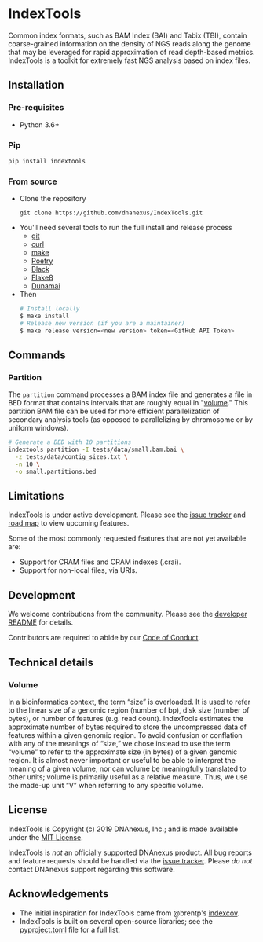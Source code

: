 # IndexTools

Common index formats, such as BAM Index (BAI) and Tabix (TBI), contain coarse-grained information on the density of NGS reads along the genome that may be leveraged for rapid approximation of read depth-based metrics. IndexTools is a toolkit for extremely fast NGS analysis based on index files.

## Installation

### Pre-requisites

* Python 3.6+

### Pip

```bash
pip install indextools
```

### From source

* Clone the repository
  ```
  git clone https://github.com/dnanexus/IndexTools.git
  ```
* You'll need several tools to run the full install and release process
    * [git](https://git-scm.com/)
    * [curl](https://curl.haxx.se/)
    * [make](https://www.gnu.org/software/make/)
    * [Poetry](https://github.com/sdispater/poetry)
    * [Black](https://github.com/python/black)
    * [Flake8](http://flake8.pycqa.org/en/latest/)
    * [Dunamai](https://github.com/mtkennerly/dunamai)
* Then
  ```bash
  # Install locally
  $ make install
  # Release new version (if you are a maintainer)
  $ make release version=<new version> token=<GitHub API Token>
  ```

## Commands

### Partition

The `partition` command processes a BAM index file and generates a file in BED format that contains intervals that are roughly equal in "[volume](#volume)." This partition BAM file can be used for more efficient parallelization of secondary analysis tools (as opposed to parallelizing by chromosome or by uniform windows).

```bash
# Generate a BED with 10 partitions
indextools partition -I tests/data/small.bam.bai \
  -z tests/data/contig_sizes.txt \
  -n 10 \
  -o small.partitions.bed
```

## Limitations

IndexTools is under active development. Please see the [issue tracker](https://github.com/dnanexus/IndexTools/issues) and [road map](https://github.com/dnanexus/IndexTools/projects/1) to view upcoming features.

Some of the most commonly requested features that are not yet available are:

* Support for CRAM files and CRAM indexes (.crai).
* Support for non-local files, via URIs.

## Development

We welcome contributions from the community. Please see the [developer README](https://github.com/dnanexus/IndexTools/blob/develop/CONTRIBUTING.md) for details.

Contributors are required to abide by our [Code of Conduct](https://github.com/dnanexus/IndexTools/blob/develop/CODE_OF_CONDUCT.md).

## Technical details

### Volume

In a bioinformatics context, the term “size” is overloaded. It is used to refer to the linear size of a genomic region (number of bp), disk size (number of bytes), or number of features (e.g. read count). IndexTools estimates the approximate number of bytes required to store the uncompressed data of features within a given genomic region. To avoid confusion or conflation with any of the meanings of “size,” we chose instead to use the term “volume” to refer to the approximate size (in bytes) of a given genomic region. It is almost never important or useful to be able to interpret the meaning of a given volume, nor can volume be meaningfully translated to other units; volume is primarily useful as a relative measure. Thus, we use the made-up unit “V” when referring to any specific volume.

## License

IndexTools is Copyright (c) 2019 DNAnexus, Inc.; and is made available under the [MIT License](https://github.com/dnanexus/IndexTools/blob/develop/LICENSE).

IndexTools is *not* an officially supported DNAnexus product. All bug reports and feature requests should be handled via the [issue tracker](https://github.com/dnanexus/IndexTools/issues). Please *do not* contact DNAnexus support regarding this software.

## Acknowledgements

* The initial inspiration for IndexTools came from @brentp's [indexcov](https://github.com/brentp/goleft/tree/master/indexcov).
* IndexTools is built on several open-source libraries; see the [pyproject.toml](https://github.com/dnanexus/IndexTools/blob/develop/pyproject.toml) file for a full list.
